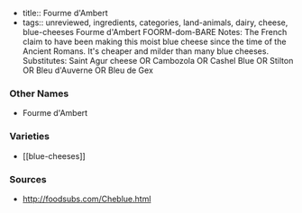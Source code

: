 - title:: Fourme d'Ambert
- tags:: unreviewed, ingredients, categories, land-animals, dairy, cheese, blue-cheeses
Fourme d'Ambert FOORM-dom-BARE Notes: The French claim to have been making this moist blue cheese since the time of the Ancient Romans. It's cheaper and milder than many blue cheeses. Substitutes: Saint Agur cheese OR Cambozola OR Cashel Blue OR Stilton OR Bleu d'Auverne OR Bleu de Gex

### Other Names

* Fourme d'Ambert

### Varieties

* [[blue-cheeses]]

### Sources
* http://foodsubs.com/Cheblue.html
